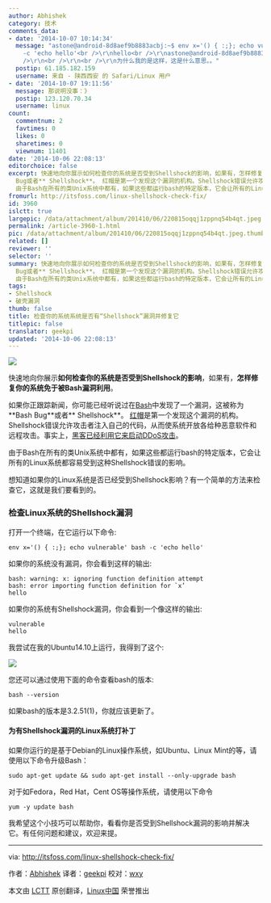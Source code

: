 ```yaml
---
author: Abhishek
category: 技术
comments_data:
- date: '2014-10-07 10:14:34'
  message: "astone@android-8d8aef9b8883acbj:~$ env x='() { :;}; echo vulnerable' bash
    -c 'echo hello'<br />\r\nhello<br />\r\nastone@android-8d8aef9b8883acbj:~$ <br
    />\r\n<br />\r\n<br />\r\n为什么我的是这样，这是什么意思。。"
  postip: 61.185.182.159
  username: 来自 - 陕西西安 的 Safari/Linux 用户
- date: '2014-10-07 19:11:56'
  message: 那说明没事：》
  postip: 123.120.70.34
  username: linux
count:
  commentnum: 2
  favtimes: 0
  likes: 0
  sharetimes: 0
  viewnum: 11401
date: '2014-10-06 22:08:13'
editorchoice: false
excerpt: 快速地向你展示如何检查你的系统是否受到Shellshock的影响，如果有，怎样修复你的系统免于被Bash漏洞利用。 如果你正跟踪新闻，你可能已经听说过在Bash中发现了一个漏洞，这被称为Bash
  Bug或者** Shellshock**。 红帽是第一个发现这个漏洞的机构。Shellshock错误允许攻击者注入自己的代码，从而使系统开放各给种恶意软件和远程攻击。事实上，黑客已经利用它来启动DDoS攻击。
  由于Bash在所有的类Unix系统中都有，如果这些都运行bash的特定版本，它会让所有的Linux系统都容易受到这种Shellshock错误的影响。 想知道如果你的Linux系统是否已
fromurl: http://itsfoss.com/linux-shellshock-check-fix/
id: 3960
islctt: true
largepic: /data/attachment/album/201410/06/220815oqqj1zppnq54b4qt.jpeg
permalink: /article-3960-1.html
pic: /data/attachment/album/201410/06/220815oqqj1zppnq54b4qt.jpeg.thumb.jpg
related: []
reviewer: ''
selector: ''
summary: 快速地向你展示如何检查你的系统是否受到Shellshock的影响，如果有，怎样修复你的系统免于被Bash漏洞利用。 如果你正跟踪新闻，你可能已经听说过在Bash中发现了一个漏洞，这被称为Bash
  Bug或者** Shellshock**。 红帽是第一个发现这个漏洞的机构。Shellshock错误允许攻击者注入自己的代码，从而使系统开放各给种恶意软件和远程攻击。事实上，黑客已经利用它来启动DDoS攻击。
  由于Bash在所有的类Unix系统中都有，如果这些都运行bash的特定版本，它会让所有的Linux系统都容易受到这种Shellshock错误的影响。 想知道如果你的Linux系统是否已
tags:
- Shellshock
- 破壳漏洞
thumb: false
title: 检查你的系统系统是否有“Shellshock”漏洞并修复它
titlepic: false
translator: geekpi
updated: '2014-10-06 22:08:13'
---
```


![](/data/attachment/album/201410/06/220815oqqj1zppnq54b4qt.jpeg)


快速地向你展示**如何检查你的系统是否受到Shellshock的影响**，如果有，**怎样修复你的系统免于被Bash漏洞利用**。


如果你正跟踪新闻，你可能已经听说过在[Bash](http://en.wikipedia.org/wiki/Bash_(Unix_shell))中发现了一个漏洞，这被称为**Bash Bug**或者\*\* Shellshock\*\*。 [红帽](https://securityblog.redhat.com/2014/09/24/bash-specially-crafted-environment-variables-code-injection-attack/)是第一个发现这个漏洞的机构。Shellshock错误允许攻击者注入自己的代码，从而使系统开放各给种恶意软件和远程攻击。事实上，[黑客已经利用它来启动DDoS攻击](http://www.wired.com/2014/09/hackers-already-using-shellshock-bug-create-botnets-ddos-attacks/)。


由于Bash在所有的类Unix系统中都有，如果这些都运行bash的特定版本，它会让所有的Linux系统都容易受到这种Shellshock错误的影响。


想知道如果你的Linux系统是否已经受到Shellshock影响？有一个简单的方法来检查它，这就是我们要看到的。


### 检查Linux系统的Shellshock漏洞


打开一个终端，在它运行以下命令:



```
env x='() { :;}; echo vulnerable' bash -c 'echo hello'

```

如果你的系统没有漏洞，你会看到这样的输出:



```
bash: warning: x: ignoring function definition attempt
bash: error importing function definition for `x’
hello

```

如果你的系统有Shellshock漏洞，你会看到一个像这样的输出:



```
vulnerable
hello

```

我尝试在我的Ubuntu14.10上运行，我得到了这个:


![](http://itsfoss.itsfoss.netdna-cdn.com/wp-content/uploads/2014/09/Shellshock_Linux_Check.jpeg)


您还可以通过使用下面的命令查看bash的版本:



```
bash --version

```

如果bash的版本是3.2.51(1)，你就应该更新了。


#### 为有Shellshock漏洞的Linux系统打补丁


如果你运行的是基于Debian的Linux操作系统，如Ubuntu、Linux Mint的等，请使用以下命令升级Bash：



```
sudo apt-get update && sudo apt-get install --only-upgrade bash

```

对于如Fedora，Red Hat，Cent OS等操作系统，请使用以下命令



```
yum -y update bash

```

我希望这个小技巧可以帮助你，看看你是否受到Shellshock漏洞的影响并解决它。有任何问题和建议，欢迎来提。




---


via: <http://itsfoss.com/linux-shellshock-check-fix/>


作者：[Abhishek](http://itsfoss.com/author/Abhishek/) 译者：[geekpi](https://github.com/geekpi) 校对：[wxy](https://github.com/wxy)


本文由 [LCTT](https://github.com/LCTT/TranslateProject) 原创翻译，[Linux中国](http://linux.cn/) 荣誉推出